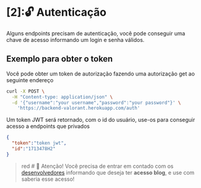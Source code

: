 # [2]:🔓 Autenticação

Alguns endpoints precisam de autenticação, você pode conseguir uma chave de acesso informando um login e senha válidos.

## Exemplo para obter o token

Você pode obter um token de autorização fazendo uma autorização get ao seguinte endereço

```bash
curl -X POST \
  -H "Content-type: application/json" \
  -d '{"username":"your username","password":"your password"}' \
    'https://backend-valorant.herokuapp.com/auth'
```

Um token JWT será retornado, com o id do usuário, use-os para conseguir acesso a endpoints que privados
```json
{
  "token":"token jwt",
  "id":"1713478H2"
}
```
> red # 🚧 Atenção!
> Você precisa de entrar em contado com os [desenvolvedores](https://github.com/gabrielogregorio) informando que deseja ter **acesso blog**, e use com saberia esse acesso!

